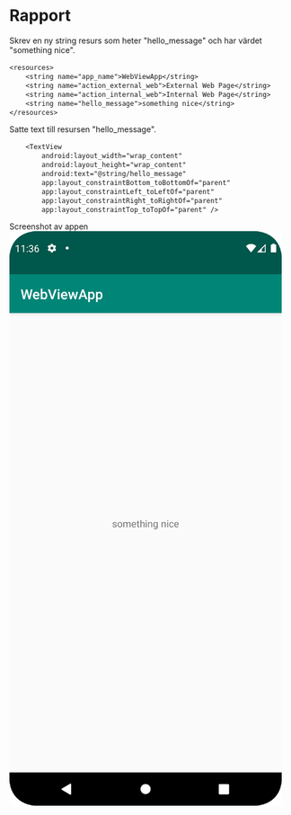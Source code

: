
# Rapport
Skrev en ny string resurs som heter "hello_message" och har värdet "something nice".
```
<resources>
    <string name="app_name">WebViewApp</string>
    <string name="action_external_web">External Web Page</string>
    <string name="action_internal_web">Internal Web Page</string>
    <string name="hello_message">something nice</string>
</resources>
```
Satte text till resursen "hello_message".
```
    <TextView
        android:layout_width="wrap_content"
        android:layout_height="wrap_content"
        android:text="@string/hello_message"
        app:layout_constraintBottom_toBottomOf="parent"
        app:layout_constraintLeft_toLeftOf="parent"
        app:layout_constraintRight_toRightOf="parent"
        app:layout_constraintTop_toTopOf="parent" />
```
Screenshot av appen
![](Screenshot_20220414_233633.png)